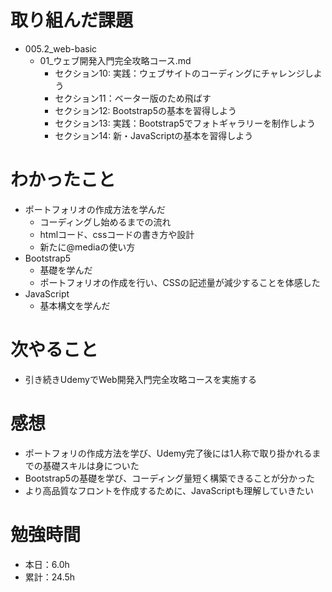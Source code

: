 # 取り組んだ課題
* 005.2_web-basic
  * 01_ウェブ開発入門完全攻略コース.md
    * セクション10: 実践：ウェブサイトのコーディングにチャレンジしよう
    * セクション11：ベーター版のため飛ばす
    * セクション12: Bootstrap5の基本を習得しよう
    * セクション13: 実践：Bootstrap5でフォトギャラリーを制作しよう
    * セクション14: 新・JavaScriptの基本を習得しよう

# わかったこと
* ポートフォリオの作成方法を学んだ
  * コーディングし始めるまでの流れ
  * htmlコード、cssコードの書き方や設計
  * 新たに@mediaの使い方
* Bootstrap5
  * 基礎を学んだ
  * ポートフォリオの作成を行い、CSSの記述量が減少することを体感した
* JavaScript
  * 基本構文を学んだ

# 次やること
* 引き続きUdemyでWeb開発入門完全攻略コースを実施する

# 感想
* ポートフォリの作成方法を学び、Udemy完了後には1人称で取り掛かれるまでの基礎スキルは身についた
* Bootstrap5の基礎を学び、コーディング量短く構築できることが分かった
* より高品質なフロントを作成するために、JavaScriptも理解していきたい

# 勉強時間
* 本日：6.0h
* 累計：24.5h
